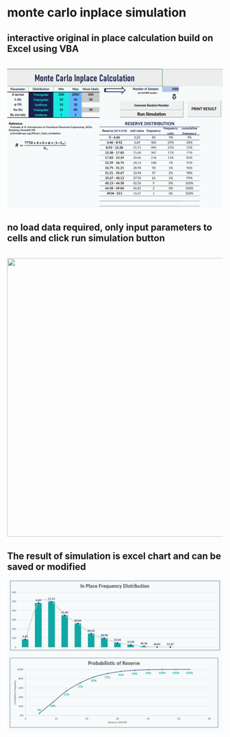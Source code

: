 # monte carlo inplace simulation
## interactive original in place calculation build on Excel using VBA 
\
![](Snapshot_MC_1.png)
## no load data required, only input parameters to cells and click run simulation button
\
<img src="Monte Carlo 2.0 Updated.xlsm - Excel 2021-12-28 16-07-26 (1).gif" width="1000" height="650"/>
## The result of simulation is excel chart and can be saved or modified
![](Snapshot_MC_2.png)
